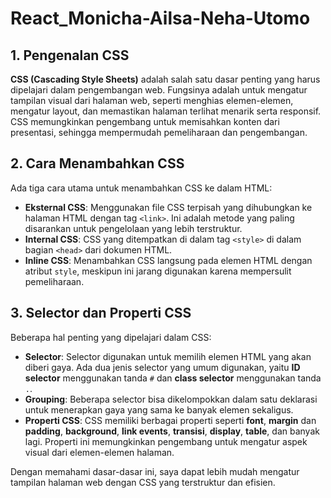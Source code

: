# React_Monicha-Ailsa-Neha-Utomo

## 1. Pengenalan CSS
**CSS (Cascading Style Sheets)** adalah salah satu dasar penting yang harus dipelajari dalam pengembangan web. Fungsinya adalah untuk mengatur tampilan visual dari halaman web, seperti menghias elemen-elemen, mengatur layout, dan memastikan halaman terlihat menarik serta responsif. CSS memungkinkan pengembang untuk memisahkan konten dari presentasi, sehingga mempermudah pemeliharaan dan pengembangan.

## 2. Cara Menambahkan CSS
Ada tiga cara utama untuk menambahkan CSS ke dalam HTML:
- **Eksternal CSS**: Menggunakan file CSS terpisah yang dihubungkan ke halaman HTML dengan tag `<link>`. Ini adalah metode yang paling disarankan untuk pengelolaan yang lebih terstruktur.
- **Internal CSS**: CSS yang ditempatkan di dalam tag `<style>` di dalam bagian `<head>` dari dokumen HTML.
- **Inline CSS**: Menambahkan CSS langsung pada elemen HTML dengan atribut `style`, meskipun ini jarang digunakan karena mempersulit pemeliharaan.

## 3. Selector dan Properti CSS
Beberapa hal penting yang dipelajari dalam CSS:
- **Selector**: Selector digunakan untuk memilih elemen HTML yang akan diberi gaya. Ada dua jenis selector yang umum digunakan, yaitu **ID selector** menggunakan tanda `#` dan **class selector** menggunakan tanda `.`. 
- **Grouping**: Beberapa selector bisa dikelompokkan dalam satu deklarasi untuk menerapkan gaya yang sama ke banyak elemen sekaligus.
- **Properti CSS**: CSS memiliki berbagai properti seperti **font**, **margin** dan **padding**, **background**, **link events**, **transisi**, **display**, **table**, dan banyak lagi. Properti ini memungkinkan pengembang untuk mengatur aspek visual dari elemen-elemen halaman.

Dengan memahami dasar-dasar ini, saya dapat lebih mudah mengatur tampilan halaman web dengan CSS yang terstruktur dan efisien.
